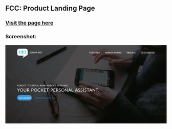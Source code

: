 ## FCC: Product Landing Page

### [Visit the page here](https://ashwamegh.github.io/FreeCodeCamp-Projects/Basic%20Front%20End%20Development%20Projects/Zephyr%20Edited/)

### Screenshot:

![alt-tag](images/screenshot.png)